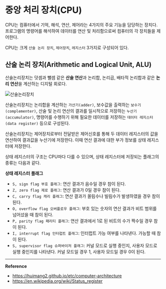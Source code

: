 # 중앙 처리 장치(CPU)
CPU는 컴퓨터에서 기억, 해석, 연산, 제어라는 4가지의 주요 기능을 담당하는 장치다.
프로그램의 명령어를 해석하여 데이터를 연산 및 처리함으로써 컴퓨터의 각 장치들을 제어한다.

CPU는 크게 `산술 논리 장치`, `제어장치`, `레지스터` 3가지로 구성되어 있다.

## 산술 논리 장치(Arithmetic and Logical Unit, ALU)
산술논리장치는 덧셈과 뺄셈 같은 **산술 연산**과 논리합, 논리곱, 배타적 논리합과 같은 **논리 연산**을 계산하는 디지털 회로다.

![산술논리장치](https://github.com/user-attachments/assets/c49c6bfd-4ae9-46d1-bec5-8722d9dccfcf)

산술논리장치는 논리합을 계산하는 `가산기(adder)`,
보수값을 출력하는 `보수기(complementer)`,
산술 및 논리 연산의 결과를 일시적으로 저장하는 `누산기(accumulator)`,
명령어를 수행하기 위해 필요한 데이터를 저장하는 `데이터 레지스터(data register)` 등으로 구성된다.

산술논리장치는 제어장치로부터 전달받은 제어신호를 통해 두 데이터 레지스터의 값을 연산하여 결과값을 누산기에 저장한다.
이때 연산 결과에 대한 부가 정보를 상태 레지스터에 저장한다.

상태 레지스터의 구조는 CPU마다 다를 수 있으며, 상태 레지스터에 저장되는 플래그의 종류는 다음과 같다.

**상태 레지스터 플래그**<br>
- `S, sign flag 부호 플래그`: 연산 결과가 음수일 경우 참이 된다.
- `Z, zero flag 제로 플래그`: 연산 결과가 0일 경우 참이 된다.
- `C, carry flag 캐리 플래그`: 연산 결과가 올림수나 빌림수가 발생하였을 경우 참이 된다.
- `O, overflow flag 오버플로우 플래그`: 부호 있는 숫자의 연산 결과가 비트 범위를 넘어섰을 때 참이 된다.
- `P, parity flag 패리티 플래그`: 연산 결과에서 1로 된 비트의 수가 짝수일 경우 참이 된다.
- `I, interrupt flag 인터럽트 플래그`: 인터럽트 가능 여부를 나타낸다. 가능할 때 참이 된다.
- `S, supervisor flag 슈퍼바이저 플래그`: 커널 모드로 실행 중인지, 사용자 모드로 실행 중인지를 나타낸다. 커널 모드일 경우 1, 사용자 모드일 경우 0이 된다.

---
**Reference**<br>
- https://huimang2.github.io/etc/computer-architecture
- https://en.wikipedia.org/wiki/Status_register
